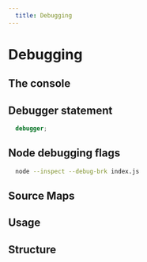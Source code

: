 ```yaml
---
  title: Debugging
---
```


# Debugging

## The console

## Debugger statement

```javascript
  debugger;
```

## Node debugging flags

```bash
  node --inspect --debug-brk index.js
```

## Source Maps

## Usage

## Structure
